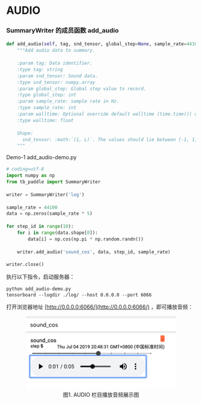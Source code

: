 # AUDIO

### SummaryWriter 的成员函数 add_audio

```python
def add_audio(self, tag, snd_tensor, global_step=None, sample_rate=44100, walltime=None):
    """Add audio data to summary.

    :param tag: Data identifier.
    :type tag: string
    :param snd_tensor: Sound data.
    :type snd_tensor: numpy.array
    :param global_step: Global step value to record.
    :type global_step: int
    :param sample_rate: sample rate in Hz.
    :type sample_rate: int
    :param walltime: Optional override default walltime (time.time()) of event.
    :type walltime: float

    Shape:
      snd_tensor: :math:`(1, L)`. The values should lie between [-1, 1].
    """
```

Demo-1 add_audio-demo.py


```python
# coding=utf-8
import numpy as np
from tb_paddle import SummaryWriter

writer = SummaryWriter('log')

sample_rate = 44100
data = np.zeros(sample_rate * 5)

for step_id in range(10):
    for i in range(data.shape[0]):
        data[i] = np.cos(np.pi * np.random.randn())

    writer.add_audio('sound_cos', data, step_id, sample_rate)

writer.close()
```

执行以下指令，启动服务器：

```
python add_audio-demo.py
tensorboard --logdir ./log/ --host 0.0.0.0 --port 6066
```

打开浏览器地址 [http://0.0.0.0:6066/](http://0.0.0.0:6066/) ，即可播放音频：

<p align="center">
<img src="../screenshots/add_audio.png" width=400><br/>
图1. AUDIO 栏目播放音频展示图 <br/>
</p>
